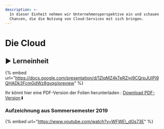 ```yaml
---
description: >-
  In dieser Einheit nehmen wir Unternehmensperspektive ein und schauen auf die
  Chancen, die die Nutzung von Cloud-Services mit sich bringen.
---
```


# Die Cloud

## ▶ Lerneinheit

{% embed url="https://docs.google.com/presentation/d/1ZlqMZ4kTeRZiyj9CQrpJUIPi9QHADk3FcmGdWz8gvqg/preview" %}

Ihr könnt hier eine PDF-Version der Folien herunterladen : [Download PDF-Version](https://docs.google.com/presentation/d/1ZlqMZ4kTeRZiyj9CQrpJUIPi9QHADk3FcmGdWz8gvqg/export/pdf)⬇ 

### Aufzeichnung aus Sommersemester 2019

{% embed url="https://www.youtube.com/watch?v=WFWE\_dGs73E" %}



